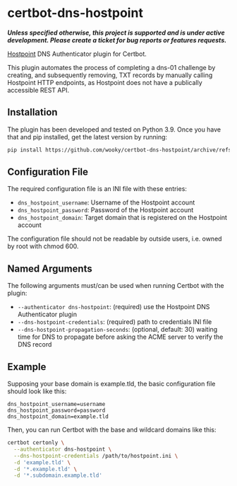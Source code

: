 # certbot-dns-hostpoint

***Unless specified otherwise, this project is supported and is under active development. Please create a ticket for bug reports or features requests.***

[Hostpoint](https://www.hostpoint.ch/en/) DNS Authenticator plugin for Certbot.

This plugin automates the process of completing a dns-01 challenge by creating, and subsequently removing, TXT records by manually calling Hostpoint HTTP endpoints, as Hostpoint does not have a publically accessible REST API.

## Installation

The plugin has been developed and tested on Python 3.9. Once you have that and pip installed, get the latest version by running:

```bash
pip install https://github.com/wooky/certbot-dns-hostpoint/archive/refs/heads/master.zip
```

## Configuration File

The required configuration file is an INI file with these entries:

* `dns_hostpoint_username`: Username of the Hostpoint account
* `dns_hostpoint_password`: Password of the Hostpoint account
* `dns_hostpoint_domain`: Target domain that is registered on the Hostpoint account

The configuration file should not be readable by outside users, i.e. owned by root with chmod 600.

## Named Arguments

The following arguments must/can be used when running Certbot with the plugin:

* `--authenticator dns-hostpoint`: (required) use the Hostpoint DNS Authenticator plugin
* `--dns-hostpoint-credentials`: (required) path to credentials INI file
* `--dns-hostpoint-propagation-seconds`: (optional, default: 30) waiting time for DNS to propagate before asking the ACME server to verify the DNS record

## Example

Supposing your base domain is example.tld, the basic configuration file should look like this:

```text
dns_hostpoint_username=username
dns_hostpoint_password=password
dns_hostpoint_domain=example.tld
```

Then, you can run Certbot with the base and wildcard domains like this:

```bash
certbot certonly \
  --authenticator dns-hostpoint \
  --dns-hostpoint-credentials /path/to/hostpoint.ini \
  -d 'example.tld' \
  -d '*.example.tld' \
  -d '*.subdomain.example.tld'
```
